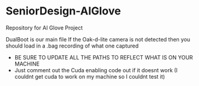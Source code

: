 # SeniorDesign-AIGlove
Repository for AI Glove Project

DualBoot is our main file
If the Oak-d-lite camera is not detected then you should load in a .bag recording of what one captured
- BE SURE TO UPDATE ALL THE PATHS TO REFLECT WHAT IS ON YOUR MACHINE
- Just comment out the Cuda enabling code out if it doesnt work (I couldnt get cuda to work on my machine so I couldnt test it)